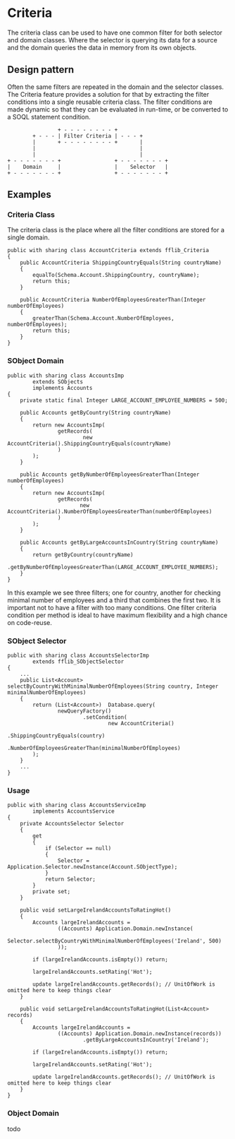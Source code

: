 # Criteria

The criteria class can be used to have one common filter for both selector and domain classes. Where the selector is
querying its data for a source and the domain queries the data in memory from its own objects.

## Design pattern
Often the same filters are repeated in the domain and the selector classes. 
The Criteria feature provides a solution for that by extracting the filter conditions
into a single reusable criteria class. 
The filter conditions are made dynamic so that they can be evaluated in run-time,
or be converted to a SOQL statement condition.
```
                + - - - - - - - - +
        + - - - | Filter Criteria | - - - +  
        |       + - - - - - - - - +       |
        |                                 | 
        |                                 |
+ - - - - - - - +                 + - - - - - - - +
|    Domain     |                 |    Selector   |
+ - - - - - - - +                 + - - - - - - - +
```

## Examples

### Criteria Class
The criteria class is the place where all the filter conditions are stored for a single domain.
```apex
public with sharing class AccountCriteria extends fflib_Criteria
{
    public AccountCriteria ShippingCountryEquals(String countryName)
    { 
        equalTo(Schema.Account.ShippingCountry, countryName);
        return this;                
    }
    
    public AccountCriteria NumberOfEmployeesGreaterThan(Integer numberOfEmployees)
    {
        greaterThan(Schema.Account.NumberOfEmployees, numberOfEmployees);
        return this;
    }
}
```

### SObject Domain 

```apex
public with sharing class AccountsImp
        extends SObjects
        implements Accounts
{
    private static final Integer LARGE_ACCOUNT_EMPLOYEE_NUMBERS = 500;

    public Accounts getByCountry(String countryName)
    {
        return new AccountsImp(
                getRecords(
                        new AccountCriteria().ShippingCountryEquals(countryName)
                )
        );
    }
    
    public Accounts getByNumberOfEmployeesGreaterThan(Integer numberOfEmployees)
    {
        return new AccountsImp(
                getRecords(
                       new AccountCriteria().NumberOfEmployeesGreaterThan(numberOfEmployees)
                )
        );
    }
    
    public Accounts getByLargeAccountsInCountry(String countryName)
    {
        return getByCountry(countryName)
                .getByNumberOfEmployeesGreaterThan(LARGE_ACCOUNT_EMPLOYEE_NUMBERS);
    }
}
```
In this example we see three filters; one for country, another for checking minimal number of employees and a third that combines the first two.
It is important not to have a filter with too many conditions. 
One filter criteria condition per method is ideal to have maximum flexibility and a high chance on code-reuse.

### SObject Selector 
```apex
public with sharing class AccountsSelectorImp
        extends fflib_SObjectSelector
{
    ...
    public List<Account> selectByCountryWithMinimalNumberOfEmployees(String country, Integer minimalNumberOfEmployees)
    {
        return (List<Account>)  Database.query(
                newQueryFactory()
                        .setCondition(
                                new AccountCriteria()
                                        .ShippingCountryEquals(country)
                                        .NumberOfEmployeesGreaterThan(minimalNumberOfEmployees)
        );
    }
    ...
}
```

### Usage
```apex
public with sharing class AccountsServiceImp
        implements AccountsService
{
    private AccountsSelector Selector 
    {
        get
        {
            if (Selector == null) 
            {
                Selector = Application.Selector.newInstance(Account.SObjectType);
            }
            return Selector;
        }
        private set;
    }
    
    public void setLargeIrelandAccountsToRatingHot()
    {
        Accounts largeIrelandAccounts = 
                ((Accounts) Application.Domain.newInstance(
                        Selector.selectByCountryWithMinimalNumberOfEmployees('Ireland', 500)
                ));
        
        if (largeIrelandAccounts.isEmpty()) return;
        
        largeIrelandAccounts.setRating('Hot');
        
        update largeIrelandAccounts.getRecords(); // UnitOfWork is omitted here to keep things clear
    }
    
    public void setLargeIrelandAccountsToRatingHot(List<Account> records)
    {
        Accounts largeIrelandAccounts = 
                ((Accounts) Application.Domain.newInstance(records))
                        .getByLargeAccountsInCountry('Ireland');

        if (largeIrelandAccounts.isEmpty()) return;

        largeIrelandAccounts.setRating('Hot');

        update largeIrelandAccounts.getRecords(); // UnitOfWork is omitted here to keep things clear
    }
}
```


### Object Domain
todo

